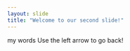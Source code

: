 ```yaml
---
layout: slide
title: "Welcome to our second slide!"
---
```

my words
Use the left arrow to go back!
